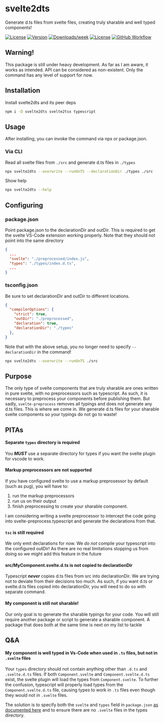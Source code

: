 svelte2dts
==========

Generate d.ts files from svelte files, creating truly sharable and well typed components!

[![License](https://img.shields.io/static/v1?logo=github&label&message=svelte2dts&style=for-the-badge&logoColor=f00&color=040)](https://github.com/firefish5000/svelte2dts)
[![Version](https://img.shields.io/npm/v/svelte2dts?style=for-the-badge&logo=npm&label=npm)](https://npmjs.org/package/svelte2dts)
[![Downloads/week](https://img.shields.io/npm/dw/svelte2dts?style=for-the-badge)](https://npmjs.org/package/svelte2dts)
[![License](https://img.shields.io/npm/l/svelte2dts?style=for-the-badge)](https://github.com/firefish5000/svelte2dts/blob/master/package.json)
[![GitHub Workflow](https://img.shields.io/github/workflow/status/firefish5000/svelte2dts/CI?style=for-the-badge&logo=github&label=CI&logoColor=red)](https://github.com/firefish5000/svelte2dts)
## Warning!
This package is still under heavy development.
As far as I am aware, it works as intended.
API can be considered as non-existent.
Only the command has any level of support for now.

## Installation
Install svelte2dts and its peer deps
```sh
npm i -D svelte2dts svelte2tsx typescript
```
## Usage
After installing, you can invoke the command via npx or package.json.

### Via CLI
Read all svelte files from `./src` and generate d.ts files in `./types`
```sh
npx svelte2dts --overwrite --runOnTS --declarationDir ./types ./src
```
Show help
```sh
npx svelte2dts --help
```
## Configuring
### package.json
Point package.json to the declarationDir and outDir. This is required to get the svelte VS-Code extension working properly. Note that they should not point into the same directory
```json
{
  ...
  "svelte": "./preprocessed/index.js",
  "types": "./types/index.d.ts",
  ...
}
```
### tsconfig.json
Be sure to set declarationDir and outDir to different locations.
```json
{
  "compilerOptions": {
    "strict": true,
    "outDir": "./preprocessed",
    "declaration": true,
    "declarationDir": "./types"
  },
}
```

Note that with the above setup, you no longer need to specify `--declarationDir` in the command!
```sh
npx svelte2dts --overwrite --runOnTS ./src
```

## Purpose
The only type of svelte components that are truly sharable are
ones written in pure svelte, with no preprocessors such as typescript.
As such, it is necessary to preprocess your components before publishing them. But sadly, `svelte-preprocess` removes all typings and does not generate any d.ts files. This is where we come in. We generate d.ts files for your sharable svelte components so your typings do not go to waste!

## PITAs
#### Separate `types` directory is required
You ***MUST*** use a separate directory for types
if you want the svelte plugin for vscode to work.

#### Markup preprocessors are not supported
If you have configured svelte to use a markup preprosessor by default (such as pug), you will
have to:

1) run the markup preprocessors
2) run us on their output
3) finish preprocessing to create your sharable component.

I am considering writing a svelte preprocessor
to intercept the code going into svelte-preprocess.typescript
and generate the declarations from that.

#### `tsc` is still required
We only emit declarations for now.
We *do not* compile your typescript into the configured outDir!
As there are no real limitations stopping us from doing so
we might add this feature in the future

#### src/MyComponent.svelte.d.ts is not copied to declarationDir
Typescript ***never*** copies d.ts files from src into declarationDir.
We are trying not to deviate from their decisions too much.
As such, if you want d.ts or svelte.d.ts files copied into declarationDir,
you will need to do so with separate command.

#### My component is still not sharable!
Our only goal is to generate the sharable typings for your code.
You will still require another package or script to generate a
sharable component.
A package that does both at the same time is next on my list to tackle

## Q&A
#### My component is well typed in Vs-Code when used in `.ts` files, but not in `.svelte` files
Your `types` directory should not contain anything other than `.d.ts` and `.svelte.d.ts` files. If both `Component.svelte` and `Component.svelte.d.ts` exist, the svelte plugin will load the types from `Component.svelte`. To further the confusion, typescript will properly load types from the `Component.svelte.d.ts` file, causing types to work in `.ts` files even though they would not in `.svelte` files.

The solution is to specify both
the `svelte` and `types` field in `package.json` [as documented here](#packagejson) and to ensure there are no `.svelte` files in the types directory.
